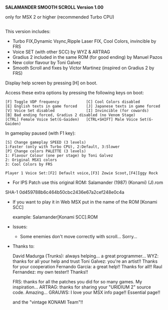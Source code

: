 **SALAMANDER SMOOTH SCROLL Version 1.00**

only for MSX 2 or higher  (recommended Turbo CPU)                
##                                                                               
 This version includes:                                                         
                                                                                
   - Turbo FIX,Dynamic Vsync,Ripple Laser FIX, Cool Colors, invincible  by FRS  
   - Voice SET (with other SCC) by WYZ & ARTRAG                                 
   - Gradius 2 included in the same ROM (for good ending) by Manuel Pazos       
   - New color flavour by Toni Galvez                                           
   - Smooth Scroll and fixes by Victor Martinez (inspired on Gradius 2 by FRS)

 Display help screen by pressing [H] on boot.
                                                                                
 Access these extra options by pressing the following keys on boot: 
   
    [F] Toggle VDP frequency            [C] Cool Colors disabled               
    [E] English texts in game forced	[J] Japanese texts in game forced      
    [V] Voice Set disabled             	[I] Invincible (for cowards)           
    [B] Bad ending forced, Gradius 2 disabled (no Venom Stage)                  
    [CTRL] Female Voice Set(G-Gaiden)   [CTRL+SHIFT] Male Voice Set(G-Gaiden)  
                                                                                
 In gameplay paused (with F1 key): 
                                             
    [S] Change gameplay SPEED (3 levels) 
	1:Faster (only with Turbo CPU), 2:Default, 3:Slower
    [P] Change colors PALETTE (3 levels)
	1: Flavour Colour (one per stage) by Toni Galvez
	2: Original MSX1 colors
	3: Cool Colors by FRS
   
    Player 1 Voice Set:[F2] Default voice,[F3] Zowie Scoot,[F4]Iggy Rock



* For IPS Patch use this original ROM: Salamander (1987) (Konami) (J).rom

SHA-1
0d459788b6c464b50cbc2436e67a2cef248e0c4a


* If you want to play it in Web MSX put in the name of the ROM [Konami SCC]

    example: Salamander[Konami SCC].ROM



* Issues:

  - Some enemies don't move correctly with scroll... Sorry...


* Thanks to:

	David Madurga (Trunks): always helping... a great programmer...
	WYZ: thanks for all your help and trust
	Toni Galvez: you're an artist!! Thanks for your cooperation
	Fernando Garcia: a great help!! Thanks for all!!
	Raul Fernandez: my own tester!! Thanks!!

	FRS: thanks for all the patches you did for so many games. My inspiration...
	ARTRAG: thanks for sharing your "URIDIUM 2" source code. Amazing...
	GRAUWS: I love your MSX info page!! Essential page!!

	and the "vintage KONAMI Team"!!
	
